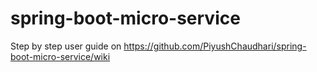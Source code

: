 # spring-boot-micro-service

Step by step user guide on https://github.com/PiyushChaudhari/spring-boot-micro-service/wiki
